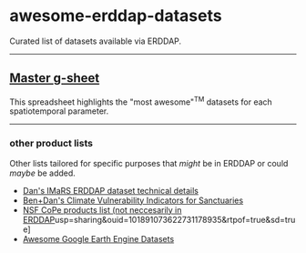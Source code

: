 # awesome-erddap-datasets
Curated list of datasets available via ERDDAP.

--------------------

## [Master g-sheet](https://docs.google.com/spreadsheets/d/119jgIIhHq0qwxD9fEiOqomZCE1pM9o_zTT8I2uARLxg/edit?usp=sharing)
This spreadsheet highlights the "most awesome"<sup>TM</sup> datasets for each spatiotemporal parameter.

-------------------

### other product lists
Other lists tailored for specific purposes that *might* be in ERDDAP or could *maybe* be added.
* [Dan's IMaRS ERDDAP dataset technical details](https://docs.google.com/spreadsheets/d/18fJk0qeZiis7UMdJ0QjfMAcVJGco2TpqtRMaDSt9rWA/edit?usp=sharing) 
* [Ben+Dan's Climate Vulnerability Indicators for Sanctuaries](https://docs.google.com/spreadsheets/d/1H8JGwdVM5YCZXPhcVLNpSvITlxCraDKUwMVpr_5Rn3Q/edit?usp=sharing)
* [NSF CoPe products list (not neccesarily in ERDDAP](https://docs.google.com/spreadsheets/d/1zkKvwIdnS8QLIA9PSo-EI9_ALIPUy72P/edit?)usp=sharing&ouid=101891073622731178935&rtpof=true&sd=true]
* [Awesome Google Earth Engine Datasets](https://github.com/USF-IMARS/awesome-gee-community-datasets)
